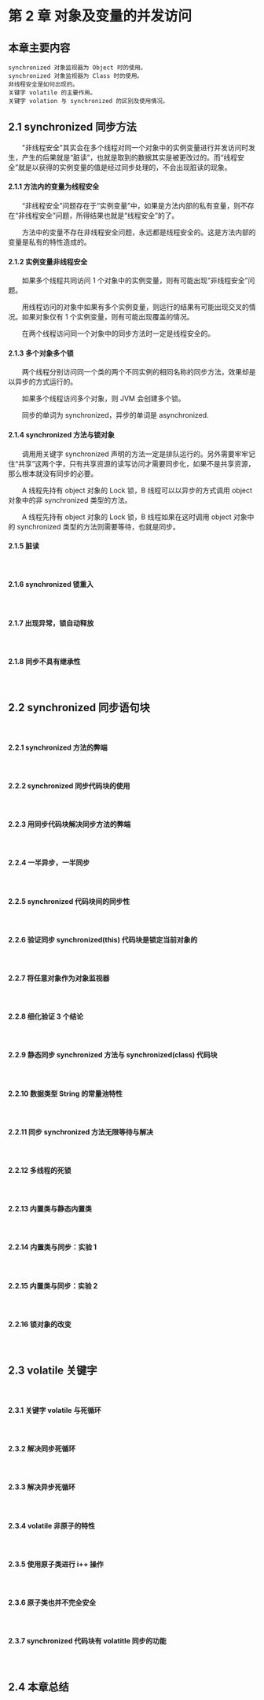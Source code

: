 # 第 2 章 对象及变量的并发访问

## 本章主要内容
	synchronized 对象监视器为 Object 时的使用。
	synchronized 对象监视器为 Class 时的使用。
	非线程安全是如何出现的。
	关键字 volatile 的主要作用。
	关键字 volation 与 synchronized 的区别及使用情况。

## 2.1 synchronized 同步方法
　　"非线程安全"其实会在多个线程对同一个对象中的实例变量进行并发访问时发生，产生的后果就是“脏读”，也就是取到的数据其实是被更改过的。而“线程安全”就是以获得的实例变量的值是经过同步处理的，不会出现脏读的现象。

#### 2.1.1 方法内的变量为线程安全
　　“非线程安全”问题存在于“实例变量”中，如果是方法内部的私有变量，则不存在“非线程安全”问题，所得结果也就是“线程安全”的了。

　　方法中的变量不存在非线程安全问题，永远都是线程安全的。这是方法内部的变量是私有的特性造成的。

#### 2.1.2 实例变量非线程安全
　　如果多个线程共同访问 1 个对象中的实例变量，则有可能出现“非线程安全”问题。

　　用线程访问的对象中如果有多个实例变量，则运行的结果有可能出现交叉的情况。如果对象仅有 1 个实例变量，则有可能出现覆盖的情况。

　　在两个线程访问同一个对象中的同步方法时一定是线程安全的。

#### 2.1.3 多个对象多个锁
　　两个线程分别访问同一个类的两个不同实例的相同名称的同步方法，效果却是以异步的方式运行的。

　　如果多个线程访问多个对象，则 JVM 会创建多个锁。

　　同步的单词为 synchronized，异步的单词是 asynchronized.


#### 2.1.4 synchronized 方法与锁对象
　　调用用关键字 synchronized 声明的方法一定是排队运行的。另外需要牢牢记住“共享”这两个字，只有共享资源的读写访问才需要同步化，如果不是共享资源，那么根本就没有同步的必要。

　　A 线程先持有 object 对象的 Lock 锁，B 线程可以以异步的方式调用 object 对象中的非 synchronized 类型的方法。

　　A 线程先持有 object 对象的 Lock 锁，B 线程如果在这时调用 object 对象中的 synchronized 类型的方法则需要等待，也就是同步。

#### 2.1.5 脏读
　　

#### 2.1.6 synchronized 锁重入
　　


#### 2.1.7 出现异常，锁自动释放
　　

#### 2.1.8 同步不具有继承性
　　


## 2.2 synchronized 同步语句块
　　

#### 2.2.1 synchronized 方法的弊端
　　


#### 2.2.2 synchronized 同步代码块的使用
　　

#### 2.2.3 用同步代码块解决同步方法的弊端
　　

#### 2.2.4 一半异步，一半同步
　　

#### 2.2.5 synchronized 代码块间的同步性
　　

#### 2.2.6 验证同步 synchronized(this) 代码块是锁定当前对象的
　　


#### 2.2.7 将任意对象作为对象监视器
　　


#### 2.2.8 细化验证 3 个结论
　　

#### 2.2.9 静态同步 synchronized 方法与 synchronized(class) 代码块
　　


#### 2.2.10 数据类型 String 的常量池特性
　　

#### 2.2.11 同步 synchronized 方法无限等待与解决
　　

#### 2.2.12 多线程的死锁
　　

#### 2.2.13 内置类与静态内置类
　　

#### 2.2.14 内置类与同步：实验 1
　　

#### 2.2.15 内置类与同步：实验 2
　　


#### 2.2.16 锁对象的改变
　　


## 2.3 volatile 关键字
　　

#### 2.3.1 关键字 volatile 与死循环
　　


#### 2.3.2 解决同步死循环
　　


#### 2.3.3 解决异步死循环
　　


#### 2.3.4 volatile 非原子的特性
　　


#### 2.3.5 使用原子类进行 i++ 操作
　　


#### 2.3.6 原子类也并不完全安全
　　


#### 2.3.7 synchronized 代码块有 volatitle 同步的功能
　　


## 2.4 本章总结
　　





